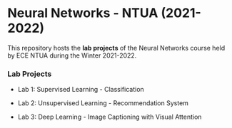 # Neural Networks - NTUA (2021-2022)

This repository hosts the **lab projects** of the Neural Networks course held by ECE NTUA during the Winter 2021-2022.

### Lab Projects

- Lab 1: Supervised Learning - Classification

- Lab 2: Unsupervised Learning - Recommendation System

- Lab 3: Deep Learning - Image Captioning with Visual Attention

